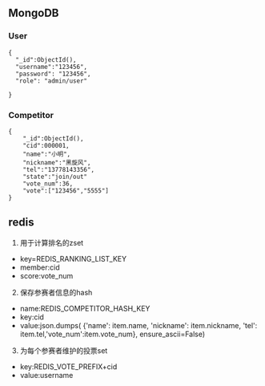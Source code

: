 ## MongoDB
### User
```
{
  "_id":ObjectId(),
  "username":"123456",
  "password": "123456",
  "role": "admin/user"

}
```

### Competitor
```
{
    "_id":ObjectId(),
    "cid":000001,
    "name":"小明",
    "nickname":"黑旋风",
    "tel":"13778143356",
    "state":"join/out"
    "vote_num":36,
    "vote":["123456","5555"]
}

```


## redis
1. 用于计算排名的zset
- key=REDIS_RANKING_LIST_KEY
- member:cid
- score:vote_num

2. 保存参赛者信息的hash
- name:REDIS_COMPETITOR_HASH_KEY
- key:cid
- value:json.dumps(
            {'name': item.name, 'nickname': item.nickname, 'tel': item.tel,'vote_num':item.vote_num},
            ensure_ascii=False)
            
3. 为每个参赛者维护的投票set
- key:REDIS_VOTE_PREFIX+cid
- value:username
